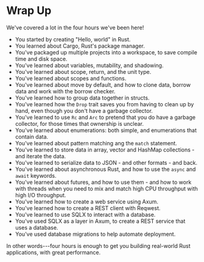 # Wrap Up

We've covered a lot in the four hours we've been here!

* You started by creating "Hello, world" in Rust.
* You learned about Cargo, Rust's package manager.
* You've packaged up multiple projects into a workspace, to save compile time and disk space.
* You've learned about variables, mutability, and shadowing.
* You've learned about scope, return, and the unit type.
* You've learned about scopes and functions.
* You've learned about move by default, and how to clone data, borrow data and work with the borrow checker.
* You've learned how to group data together in structs.
* You've learned how the `Drop` trait saves you from having to clean up by hand, even though you don't have a garbage collector.
* You've learned to use `Rc` and `Arc` to pretend that you do have a garbage collector, for those times that ownership is unclear.
* You've learned about enumerations: both simple, and enumerations that contain data.
* You've learned about pattern matching ang the `match` statement.
* You've learned to store data in array, vector and HashMap collections - and iterate the data.
* You've learned to serialize data to JSON - and other formats - and back.
* You've learned about asynchronous Rust, and how to use the `async` and `await` keywords.
* You've learned about futures, and how to use them - and how to work with threads when you need to mix and match high CPU throughput with high I/O throughput.
* You've learned how to create a web service using Axum.
* You've learned how to create a REST client with Reqwest.
* You've learned to use SQLX to interact with a database.
* You've used SQLX as a layer in Axum, to create a REST service that uses a database.
* You've used database migrations to help automate deployment.

In other words---four hours is enough to get you building real-world Rust applications, with great performance.
